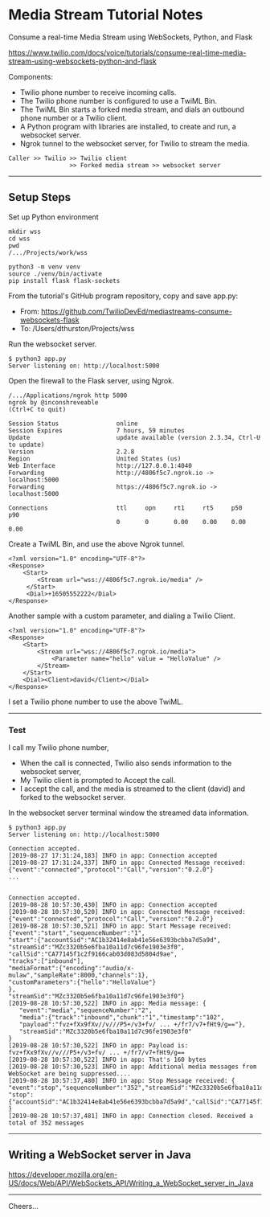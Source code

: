 # Media Stream Tutorial Notes

Consume a real-time Media Stream using WebSockets, Python, and Flask

https://www.twilio.com/docs/voice/tutorials/consume-real-time-media-stream-using-websockets-python-and-flask

Components:
+ Twilio phone number to receive incoming calls.
+ The Twilio phone number is configured to use a TwiML Bin.
+ The TwiML Bin starts a forked media stream, and dials an outbound phone number or a Twilio client.
+ A Python program with libraries are installed, to create and run, a websocket server.
+ Ngrok tunnel to the websocket server, for Twilio to stream the media.
````
Caller >> Twilio >> Twilio client
                 >> Forked media stream >> websocket server
````
--------------------------------------------------------------------------------
## Setup Steps

Set up Python environment
````
mkdir wss
cd wss
pwd
/.../Projects/work/wss

python3 -m venv venv
source ./venv/bin/activate
pip install flask flask-sockets
````
From the tutorial's GitHub program repository, copy and save app.py:
+ From: https://github.com/TwilioDevEd/mediastreams-consume-websockets-flask
+ To: /Users/dthurston/Projects/wss

Run the websocket server.
````
$ python3 app.py
Server listening on: http://localhost:5000
````
Open the firewall to the Flask server, using Ngrok.
````
/.../Applications/ngrok http 5000
ngrok by @inconshreveable                                                                                                                                                                                                         (Ctrl+C to quit)
                                                                                                                                                                                                                                                  
Session Status                online                                                                                                                                                                                                              
Session Expires               7 hours, 59 minutes                                                                                                                                                                                                 
Update                        update available (version 2.3.34, Ctrl-U to update)                                                                                                                                                                 
Version                       2.2.8                                                                                                                                                                                                               
Region                        United States (us)                                                                                                                                                                                                  
Web Interface                 http://127.0.0.1:4040                                                                                                                                                                                               
Forwarding                    http://4806f5c7.ngrok.io -> localhost:5000                                                                                                                                                                          
Forwarding                    https://4806f5c7.ngrok.io -> localhost:5000                                                                                                                                                                         
                                                                                                                                                                                                                                                  
Connections                   ttl     opn     rt1     rt5     p50     p90                                                                                                                                                                         
                              0       0       0.00    0.00    0.00    0.00 
````
Create a TwiML Bin, and use the above Ngrok tunnel.
````
<?xml version="1.0" encoding="UTF-8"?>
<Response>
    <Start>
        <Stream url="wss://4806f5c7.ngrok.io/media" />
     </Start>
     <Dial>+16505552222</Dial>
</Response>
````
Another sample with a custom parameter, and dialing a Twilio Client.
````
<?xml version="1.0" encoding="UTF-8"?>
<Response>
    <Start>
        <Stream url="wss://4806f5c7.ngrok.io/media">
            <Parameter name="hello" value = "HelloValue" />
      	</Stream>
    </Start>
    <Dial><Client>david</Client></Dial>
</Response>
````
I set a Twilio phone number to use the above TwiML.

--------------------------------------------------------------------------------
### Test

I call my Twilio phone number,
+ When the call is connected, Twilio also sends information to the websocket server,
+ My Twilio client is prompted to Accept the call.
+ I accept the call, and the media is streamed to the client (david) and forked to the websocket server.

In the websocket server terminal window the streamed data information.
````
$ python3 app.py
Server listening on: http://localhost:5000

Connection accepted.
[2019-08-27 17:31:24,183] INFO in app: Connection accepted
[2019-08-27 17:31:24,337] INFO in app: Connected Message received: {"event":"connected","protocol":"Call","version":"0.2.0"}
...


Connection accepted.
[2019-08-28 10:57:30,430] INFO in app: Connection accepted
[2019-08-28 10:57:30,520] INFO in app: Connected Message received: {"event":"connected","protocol":"Call","version":"0.2.0"}
[2019-08-28 10:57:30,521] INFO in app: Start Message received: {"event":"start","sequenceNumber":"1",
"start":{"accountSid":"AC1b32414e8ab41e56e6393bcbba7d5a9d",
"streamSid":"MZc3320b5e6fba10a11d7c96fe1903e3f0",
"callSid":"CA77145f1c2f9166cab03d083d5804d9ae",
"tracks":["inbound"],
"mediaFormat":{"encoding":"audio/x-mulaw","sampleRate":8000,"channels":1},
"customParameters":{"hello":"HelloValue"}
},
"streamSid":"MZc3320b5e6fba10a11d7c96fe1903e3f0"}
[2019-08-28 10:57:30,522] INFO in app: Media message: {
   "event":"media","sequenceNumber":"2",
   "media":{"track":"inbound","chunk":"1","timestamp":"102",
   "payload":"fvz+fXx9fXv//v///P5+/v3+fv/ ... +/fr7/v7+fHt9/g=="},
   "streamSid":"MZc3320b5e6fba10a11d7c96fe1903e3f0"
}
[2019-08-28 10:57:30,522] INFO in app: Payload is: fvz+fXx9fXv//v///P5+/v3+fv/ ... +/fr7/v7+fHt9/g==
[2019-08-28 10:57:30,522] INFO in app: That's 160 bytes
[2019-08-28 10:57:30,523] INFO in app: Additional media messages from WebSocket are being suppressed....
[2019-08-28 10:57:37,480] INFO in app: Stop Message received: {
"event":"stop","sequenceNumber":"352","streamSid":"MZc3320b5e6fba10a11d7c96fe1903e3f0",
"stop":{"accountSid":"AC1b32414e8ab41e56e6393bcbba7d5a9d","callSid":"CA77145f1c2f9166cab03d083d5804d9ae"}
}
[2019-08-28 10:57:37,481] INFO in app: Connection closed. Received a total of 352 messages

````

--------------------------------------------------------------------------------
## Writing a WebSocket server in Java

https://developer.mozilla.org/en-US/docs/Web/API/WebSockets_API/Writing_a_WebSocket_server_in_Java

--------------------------------------------------------------------------------
Cheers...
